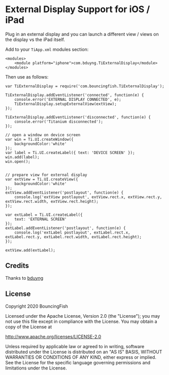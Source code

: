 # External Display Support for iOS / iPad

Plug in an external display and you can launch a different view / views on the display vs the iPad itself.

Add to your `TiApp.xml` modules section:

```
<modules>
	<module platform="iphone">com.bduyng.TiExternalDisplay</module>
</modules>
```

Then use as follows:

```
var TiExternalDisplay = require('com.bouncingfish.TiExternalDisplay');

TiExternalDisplay.addEventListener('connected', function(e) {
    console.error('EXTERNAL DISPLAY CONNECTED', e);
    TiExternalDisplay.setupExternalView(extView);
});

TiExternalDisplay.addEventListener('disconnected', function(e) {
    console.error('Titanium disconnected');
});

// open a window on device screen
var win = Ti.UI.createWindow({
	backgroundColor:'white'
});
var label = Ti.UI.createLabel({ text: 'DEVICE SCREEN' });
win.add(label);
win.open();


// prepare view for external display
var extView = Ti.UI.createView({
    backgroundColor:'white'
});
extView.addEventListener('postlayout', function(e) {
    console.log('extView postlayout', extView.rect.x, extView.rect.y, extView.rect.width, extView.rect.height);
});

var extLabel = Ti.UI.createLabel({
    text: 'EXTERNAL SCREEN'
});
extLabel.addEventListener('postlayout', function(e) {
    console.log('extLabel postlayout', extLabel.rect.x, extLabel.rect.y, extLabel.rect.width, extLabel.rect.height);
});

extView.add(extLabel);
```

## Credits

Thanks to [bduyng](https://github.com/bduyng)

## License

Copyright 2020 BouncingFish

Licensed under the Apache License, Version 2.0 (the "License");
you may not use this file except in compliance with the License.
You may obtain a copy of the License at

   http://www.apache.org/licenses/LICENSE-2.0

Unless required by applicable law or agreed to in writing, software
distributed under the License is distributed on an "AS IS" BASIS,
WITHOUT WARRANTIES OR CONDITIONS OF ANY KIND, either express or implied.
See the License for the specific language governing permissions and
limitations under the License.
